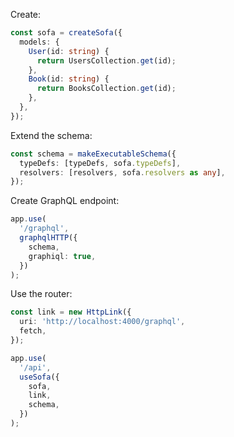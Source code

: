 Create:

```ts
const sofa = createSofa({
  models: {
    User(id: string) {
      return UsersCollection.get(id);
    },
    Book(id: string) {
      return BooksCollection.get(id);
    },
  },
});
```

Extend the schema:

```ts
const schema = makeExecutableSchema({
  typeDefs: [typeDefs, sofa.typeDefs],
  resolvers: [resolvers, sofa.resolvers as any],
});
```

Create GraphQL endpoint:

```ts
app.use(
  '/graphql',
  graphqlHTTP({
    schema,
    graphiql: true,
  })
);
```

Use the router:

```ts
const link = new HttpLink({
  uri: 'http://localhost:4000/graphql',
  fetch,
});

app.use(
  '/api',
  useSofa({
    sofa,
    link,
    schema,
  })
);
```
